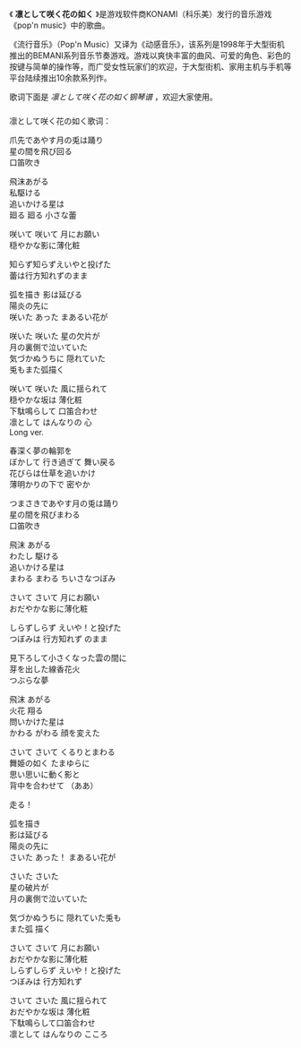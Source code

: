 

《 **凛として咲く花の如く** 》是游戏软件商KONAMI（科乐美）发行的音乐游戏《pop'n music》中的歌曲。

《流行音乐》（Pop'n
Music）又译为《动感音乐》，该系列是1998年于大型街机推出的BEMANI系列音乐节奏游戏。游戏以爽快丰富的曲风、可爱的角色、彩色的按键与简单的操作等，而广受女性玩家们的欢迎，于大型街机、家用主机与手机等平台陆续推出10余款系列作。

歌词下面是 _凛として咲く花の如く钢琴谱_ ，欢迎大家使用。

###  
凛として咲く花の如く歌词：

  
爪先であやす月の兎は踊り  
星の間を飛び回る  
口笛吹き

飛沫あがる  
私駆ける  
追いかける星は  
廻る 廻る 小さな蕾

咲いて 咲いて 月にお願い  
穏やかな影に薄化粧

知らず知らずえいやと投げた  
蕾は行方知れずのまま

弧を描き 影は延びる  
陽炎の先に  
咲いた あった まあるい花が

咲いた 咲いた 星の欠片が  
月の裏側で泣いていた  
気づかぬうちに 隠れていた  
兎もまた弧描く

咲いて 咲いた 風に揺られて  
穏やかな坂は 薄化粧  
下駄鳴らして 口笛合わせ  
凛として はんなりの 心  
Long ver.

  
春深く夢の輪郭を  
ぼかして 行き過ぎて 舞い戻る  
花びらは仕草を追いかけ  
薄明かりの下で 密やか

つまさきであやす月の兎は踊り  
星の間を飛びまわる  
口笛吹き

飛沫 あがる  
わたし 駆ける  
追いかける星は  
まわる まわる ちいさなつぼみ

さいて さいて 月にお願い  
おだやかな影に薄化粧

しらずしらず えいや！と投げた  
つぼみは 行方知れず のまま

見下ろして小さくなった雲の間に  
芽を出した線香花火  
つぶらな夢

飛沫 あがる  
火花 翔る  
問いかけた星は  
かわる がわる 顔を変えた

さいて さいて くるりとまわる  
舞姫の如く たまゆらに  
思い思いに動く影と  
背中を合わせて （ああ）

走る！

弧を描き  
影は延びる  
陽炎の先に  
さいた あった！ まあるい花が

さいた さいた  
星の破片が  
月の裏側で泣いていた

気づかぬうちに 隠れていた兎も  
また弧 描く

さいて さいて 月にお願い  
おだやかな影に薄化粧  
しらずしらず えいや！と投げた  
つぼみは 行方知れず

さいて さいた 風に揺られて  
おだやかな坂は 薄化粧  
下駄鳴らして口笛合わせ  
凛として はんなりの こころ

  
  


